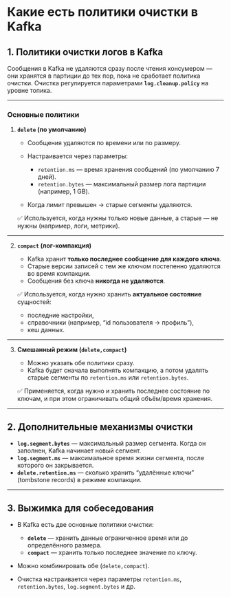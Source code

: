 # Какие есть политики очистки в Kafka

## 1. Политики очистки логов в Kafka

Сообщения в Kafka не удаляются сразу после чтения консумером — они хранятся в партиции до тех пор, пока не сработает политика очистки. Очистка регулируется параметрами **`log.cleanup.policy`** на уровне топика.

---

### Основные политики

1. **`delete` (по умолчанию)**

    * Сообщения удаляются по времени или по размеру.
    * Настраивается через параметры:

        * `retention.ms` — время хранения сообщений (по умолчанию 7 дней).
        * `retention.bytes` — максимальный размер лога партиции (например, 1 GB).
    * Когда лимит превышен → старые сегменты удаляются.

   ✅ Используется, когда нужны только новые данные, а старые — не нужны (например, логи, метрики).

---

2. **`compact` (лог-компакция)**

    * Kafka хранит **только последнее сообщение для каждого ключа**.
    * Старые версии записей с тем же ключом постепенно удаляются во время компакции.
    * Сообщения без ключа **никогда не удаляются**.

   ✅ Используется, когда нужно хранить **актуальное состояние** сущностей:

    * последние настройки,
    * справочники (например, “id пользователя → профиль”),
    * кеш данных.

---

3. **Смешанный режим (`delete,compact`)**

    * Можно указать обе политики сразу.
    * Kafka будет сначала выполнять компакцию, а потом удалять старые сегменты по `retention.ms` или `retention.bytes`.

   ✅ Применяется, когда нужно и хранить последнее состояние по ключам, и при этом ограничивать общий объём/время хранения.

---

## 2. Дополнительные механизмы очистки

* **`log.segment.bytes`** — максимальный размер сегмента. Когда он заполнен, Kafka начинает новый сегмент.
* **`log.segment.ms`** — максимальное время жизни сегмента, после которого он закрывается.
* **`delete.retention.ms`** — сколько хранить “удалённые ключи” (tombstone records) в режиме компакции.

---

## 3. Выжимка для собеседования

* В Kafka есть две основные политики очистки:

    * **`delete`** — хранить данные ограниченное время или до определённого размера.
    * **`compact`** — хранить только последнее значение по ключу.
* Можно комбинировать обе (`delete,compact`).
* Очистка настраивается через параметры `retention.ms`, `retention.bytes`, `log.segment.bytes` и др.
